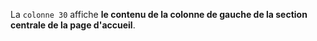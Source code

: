 La `colonne 30` affiche **le contenu de la colonne de gauche de la section centrale de la page d'accueil**.